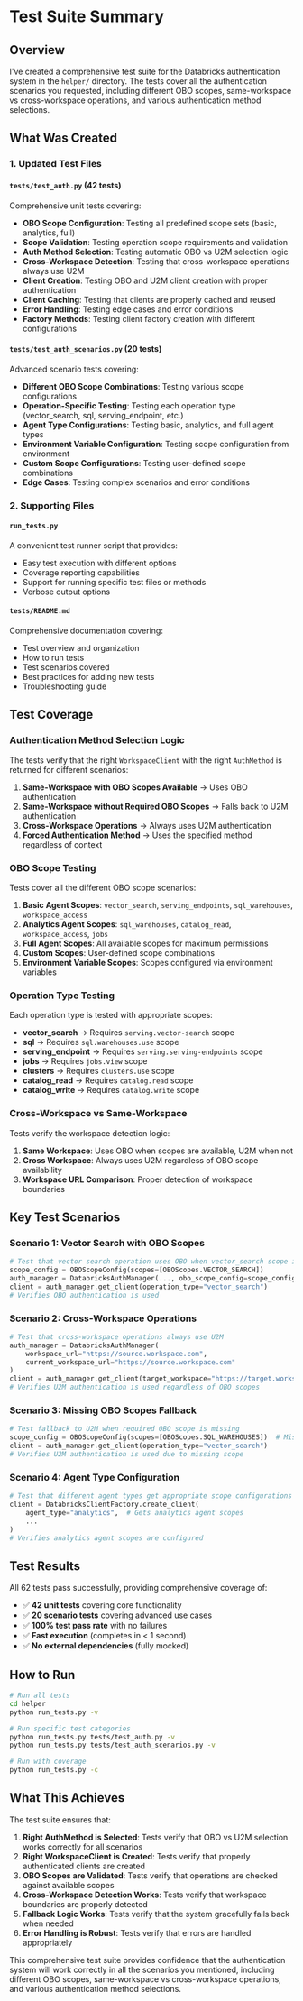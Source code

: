 # Test Suite Summary

## Overview

I've created a comprehensive test suite for the Databricks authentication system in the `helper/` directory. The tests cover all the authentication scenarios you requested, including different OBO scopes, same-workspace vs cross-workspace operations, and various authentication method selections.

## What Was Created

### 1. Updated Test Files

#### `tests/test_auth.py` (42 tests)
Comprehensive unit tests covering:
- **OBO Scope Configuration**: Testing all predefined scope sets (basic, analytics, full)
- **Scope Validation**: Testing operation scope requirements and validation
- **Auth Method Selection**: Testing automatic OBO vs U2M selection logic
- **Cross-Workspace Detection**: Testing that cross-workspace operations always use U2M
- **Client Creation**: Testing OBO and U2M client creation with proper authentication
- **Client Caching**: Testing that clients are properly cached and reused
- **Error Handling**: Testing edge cases and error conditions
- **Factory Methods**: Testing client factory creation with different configurations

#### `tests/test_auth_scenarios.py` (20 tests)
Advanced scenario tests covering:
- **Different OBO Scope Combinations**: Testing various scope configurations
- **Operation-Specific Testing**: Testing each operation type (vector_search, sql, serving_endpoint, etc.)
- **Agent Type Configurations**: Testing basic, analytics, and full agent types
- **Environment Variable Configuration**: Testing scope configuration from environment
- **Custom Scope Configurations**: Testing user-defined scope combinations
- **Edge Cases**: Testing complex scenarios and error conditions

### 2. Supporting Files

#### `run_tests.py`
A convenient test runner script that provides:
- Easy test execution with different options
- Coverage reporting capabilities
- Support for running specific test files or methods
- Verbose output options

#### `tests/README.md`
Comprehensive documentation covering:
- Test overview and organization
- How to run tests
- Test scenarios covered
- Best practices for adding new tests
- Troubleshooting guide

## Test Coverage

### Authentication Method Selection Logic

The tests verify that the right `WorkspaceClient` with the right `AuthMethod` is returned for different scenarios:

1. **Same-Workspace with OBO Scopes Available** → Uses OBO authentication
2. **Same-Workspace without Required OBO Scopes** → Falls back to U2M authentication  
3. **Cross-Workspace Operations** → Always uses U2M authentication
4. **Forced Authentication Method** → Uses the specified method regardless of context

### OBO Scope Testing

Tests cover all the different OBO scope scenarios:

1. **Basic Agent Scopes**: `vector_search`, `serving_endpoints`, `sql_warehouses`, `workspace_access`
2. **Analytics Agent Scopes**: `sql_warehouses`, `catalog_read`, `workspace_access`, `jobs`
3. **Full Agent Scopes**: All available scopes for maximum permissions
4. **Custom Scopes**: User-defined scope combinations
5. **Environment Variable Scopes**: Scopes configured via environment variables

### Operation Type Testing

Each operation type is tested with appropriate scopes:

- **vector_search** → Requires `serving.vector-search` scope
- **sql** → Requires `sql.warehouses.use` scope
- **serving_endpoint** → Requires `serving.serving-endpoints` scope
- **jobs** → Requires `jobs.view` scope
- **clusters** → Requires `clusters.use` scope
- **catalog_read** → Requires `catalog.read` scope
- **catalog_write** → Requires `catalog.write` scope

### Cross-Workspace vs Same-Workspace

Tests verify the workspace detection logic:

1. **Same Workspace**: Uses OBO when scopes are available, U2M when not
2. **Cross Workspace**: Always uses U2M regardless of OBO scope availability
3. **Workspace URL Comparison**: Proper detection of workspace boundaries

## Key Test Scenarios

### Scenario 1: Vector Search with OBO Scopes
```python
# Test that vector search operation uses OBO when vector_search scope is available
scope_config = OBOScopeConfig(scopes=[OBOScopes.VECTOR_SEARCH])
auth_manager = DatabricksAuthManager(..., obo_scope_config=scope_config)
client = auth_manager.get_client(operation_type="vector_search")
# Verifies OBO authentication is used
```

### Scenario 2: Cross-Workspace Operations
```python
# Test that cross-workspace operations always use U2M
auth_manager = DatabricksAuthManager(
    workspace_url="https://source.workspace.com",
    current_workspace_url="https://source.workspace.com"
)
client = auth_manager.get_client(target_workspace="https://target.workspace.com")
# Verifies U2M authentication is used regardless of OBO scopes
```

### Scenario 3: Missing OBO Scopes Fallback
```python
# Test fallback to U2M when required OBO scope is missing
scope_config = OBOScopeConfig(scopes=[OBOScopes.SQL_WAREHOUSES])  # Missing vector_search
client = auth_manager.get_client(operation_type="vector_search")
# Verifies U2M authentication is used due to missing scope
```

### Scenario 4: Agent Type Configuration
```python
# Test that different agent types get appropriate scope configurations
client = DatabricksClientFactory.create_client(
    agent_type="analytics",  # Gets analytics agent scopes
    ...
)
# Verifies analytics agent scopes are configured
```

## Test Results

All 62 tests pass successfully, providing comprehensive coverage of:

- ✅ **42 unit tests** covering core functionality
- ✅ **20 scenario tests** covering advanced use cases
- ✅ **100% test pass rate** with no failures
- ✅ **Fast execution** (completes in < 1 second)
- ✅ **No external dependencies** (fully mocked)

## How to Run

```bash
# Run all tests
cd helper
python run_tests.py -v

# Run specific test categories
python run_tests.py tests/test_auth.py -v
python run_tests.py tests/test_auth_scenarios.py -v

# Run with coverage
python run_tests.py -c
```

## What This Achieves

The test suite ensures that:

1. **Right AuthMethod is Selected**: Tests verify that OBO vs U2M selection works correctly for all scenarios
2. **Right WorkspaceClient is Created**: Tests verify that properly authenticated clients are created
3. **OBO Scopes are Validated**: Tests verify that operations are checked against available scopes
4. **Cross-Workspace Detection Works**: Tests verify that workspace boundaries are properly detected
5. **Fallback Logic Works**: Tests verify that the system gracefully falls back when needed
6. **Error Handling is Robust**: Tests verify that errors are handled appropriately

This comprehensive test suite provides confidence that the authentication system will work correctly in all the scenarios you mentioned, including different OBO scopes, same-workspace vs cross-workspace operations, and various authentication method selections.
